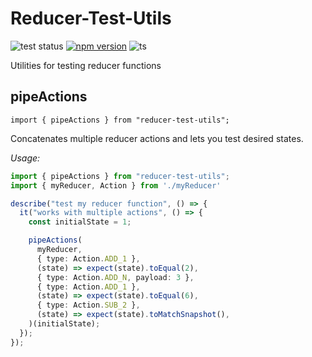 # Reducer-Test-Utils

![test status](https://travis-ci.com/christianheyn/reducer-test-utils.svg?branch=main "See the test status from travis-ci")
[![npm version](https://badge.fury.io/js/reducer-test-utils.svg)](https://badge.fury.io/js/reducer-test-utils)
![ts](https://badgen.net/badge/-/TypeScript?icon=typescript&label&labelColor=blue&color=555555)

Utilities for testing reducer functions

## pipeActions

`import { pipeActions } from "reducer-test-utils";`

Concatenates multiple reducer actions and lets you test desired states.

*Usage:*
```ts
import { pipeActions } from "reducer-test-utils";
import { myReducer, Action } from './myReducer'

describe("test my reducer function", () => {
  it("works with multiple actions", () => {
    const initialState = 1;

    pipeActions(
      myReducer,
      { type: Action.ADD_1 },
      (state) => expect(state).toEqual(2),
      { type: Action.ADD_N, payload: 3 },
      { type: Action.ADD_1 },
      (state) => expect(state).toEqual(6),
      { type: Action.SUB_2 },
      (state) => expect(state).toMatchSnapshot(),
    )(initialState);
  });
});
```